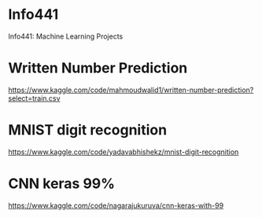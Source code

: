 # Info441
Info441: Machine Learning Projects

# Written Number Prediction
https://www.kaggle.com/code/mahmoudwalid1/written-number-prediction?select=train.csv

# MNIST digit recognition
https://www.kaggle.com/code/yadavabhishekz/mnist-digit-recognition

# CNN keras 99%
https://www.kaggle.com/code/nagarajukuruva/cnn-keras-with-99
